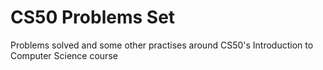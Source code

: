 # CS50 Problems Set

Problems solved and some other practises around CS50's Introduction to Computer Science course
